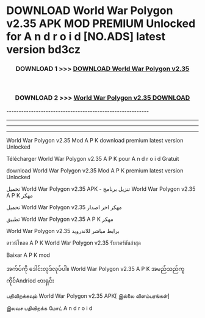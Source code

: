 # DOWNLOAD World War Polygon v2.35 APK MOD PREMIUM Unlocked for A n d r o i d [NO.ADS] latest version bd3cz 



<div align="center">

<h3>DOWNLOAD 1 >>> <a href="https://getmod2.web.app/?judul=World War Polygon v2.35">DOWNLOAD World War Polygon v2.35</a></h3><br>

<h3>DOWNLOAD 2 >>> <a href="https://getmod2.web.app/?judul=World War Polygon v2.35">World War Polygon v2.35 DOWNLOAD </a></h3>

</div>
----------------------------------------------------------

----------------------------------------------------------

----------------------------------------------------------

----------------------------------------------------------

World War Polygon v2.35 Mod A P K download premium latest version Unlocked

Télécharger World War Polygon v2.35 A P K pour A n d r o i d Gratuit

download World War Polygon v2.35 Mod A P K premium latest version Unlocked

تحميل World War Polygon v2.35 APK - تنزيل برنامج World War Polygon v2.35 A P K مهكر

تحميل World War Polygon v2.35 مهكر اخر اصدار

تطبيق World War Polygon v2.35 A P K مهكر

World War Polygon v2.35 برابط مباشر للاندرويد

ดาวน์โหลด A P K World War Polygon v2.35 รับเวอร์ชันล่าสุด

Baixar A P K mod

အက်ပ်ကို ဒေါင်းလုဒ်လုပ်ပါ။ World War Polygon v2.35 A P K အမည်သည်ကူကိုင်Andriod ဗားရှင်း

பதிவிறக்கவும் World War Polygon v2.35 APK[ இல்லை விளம்பரங்கள்] 
 
இலவச பதிவிறக்க மோட் A n d r o i d



